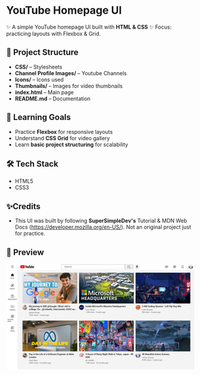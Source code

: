 # YouTube Homepage UI 

✨ A simple YouTube homepage UI built with **HTML & CSS**
✨ Focus: practicing layouts with Flexbox & Grid.  

## 📂 Project Structure
- **CSS/** – Stylesheets  
- **Channel Profile Images/** – Youtube Channels
- **Icons/** – Icons used  
- **Thumbnails/** – Images for video thumbnails  
- **index.html** – Main page  
- **README.md** – Documentation  

## 📖 Learning Goals
- Practice **Flexbox** for responsive layouts  
- Understand **CSS Grid** for video gallery  
- Learn **basic project structuring** for scalability
  
## 🛠️ Tech Stack
- HTML5  
- CSS3

## ✨Credits 
- This UI was built by following **SuperSimpleDev's** Tutorial & MDN Web Docs (https://developer.mozilla.org/en-US/). Not an original project just for practice. 

## 📸 Preview
![UI Preview](./Thumbnails/screenshot.png)

